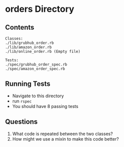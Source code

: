 # orders Directory

## Contents
```
Classes:
./lib/grubhub_order.rb
./lib/amazon_order.rb
./lib/online_order.rb (Empty file)

Tests:
./spec/grubhub_order_spec.rb
./spec/amazon_order_spec.rb
```

## Running Tests

* Navigate to this directory
* run `rspec`
* You should have 8 passing tests

## Questions
  1. What code is repeated between the two classes?
  1. How might we use a mixin to make this code better?
